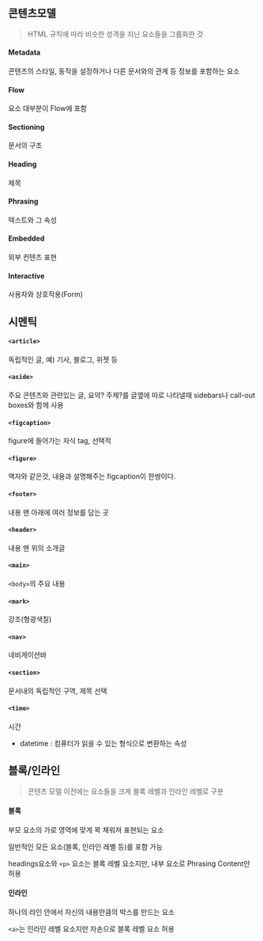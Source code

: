 ## 콘텐츠모델

> HTML 규칙에 따라 비슷한 성격을 지닌 요소들을 그룹화한 것

#### Metadata

콘텐츠의 스타일, 동작을 설정하거나 다른 문서와의 관계 등 정보를 포함하는 요소

#### Flow

요소 대부분이 Flow에 포함

#### Sectioning 

문서의 구조

#### Heading

제목

#### Phrasing

텍스트와 그 속성

#### Embedded

외부 컨텐츠 표현

#### Interactive

사용자와 상호작용(Form)





## 시멘틱

#### `<article>`

독립적인 글, 예)  기사, 블로그, 위젯 등

#### `<aside>`

주요 콘텐츠와 관련있는 글, 요약? 주제?를 글옆에 따로 나타낼때 sidebars나 call-out boxes와 함께 사용

#### `<figcaption>`

figure에 들어가는 자식 tag, 선택적

#### `<figure>`

액자와 같은것, 내용과 설명해주는 figcaption이 한쌍이다.

#### `<footer>`

내용 맨 아래에 여러 정보를 담는 곳

#### `<header>`

내용 맨 위의 소개글

#### `<main>`

`<body>`의 주요 내용

#### `<mark>`

강조(형광색칠)

#### `<nav>`

네비게이션바

#### `<section>`

문서내의 독립적인 구역, 제목 선택

#### `<time>`

시간

* datetime : 컴퓨터가 읽을 수 있는 형식으로 변환하는 속성



## 블록/인라인

> 콘텐츠 모델 이전에는 요소들을 크게 블록 레벨과 인라인 레벨로 구분

#### 블록

부모 요소의 가로 영역에 맞게 꽉 채워져 표현되는 요소

일반적인 모든 요소(블록, 인라인 레벨 등)를 포함 가능

headings요소와 `<p>` 요소는 블록 레벨 요소지만, 내부 요소로 Phrasing Content만 허용

#### 인라인

하나의 라인 안에서 자신의 내용만큼의 박스를 만드는 요소

`<a>`는 인라인 레벨 요소지만 자손으로 블록 레벨 요소 허용
